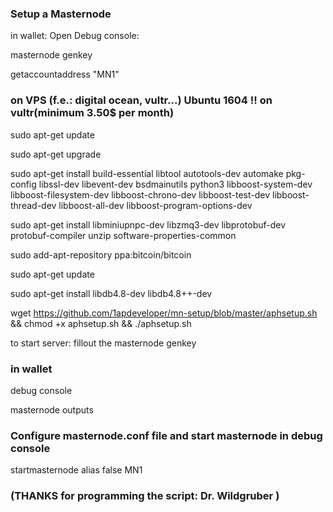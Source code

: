 ### Setup a Masternode

in wallet: Open Debug console: 

masternode genkey

getaccountaddress "MN1"


### on VPS (f.e.: digital ocean, vultr...) Ubuntu 1604 !! on vultr(minimum 3.50$ per month)

sudo apt-get update

sudo apt-get upgrade

sudo apt-get install build-essential libtool autotools-dev automake pkg-config libssl-dev libevent-dev bsdmainutils python3 libboost-system-dev libboost-filesystem-dev libboost-chrono-dev libboost-test-dev libboost-thread-dev libboost-all-dev libboost-program-options-dev

sudo apt-get install libminiupnpc-dev libzmq3-dev libprotobuf-dev protobuf-compiler unzip software-properties-common

sudo add-apt-repository ppa:bitcoin/bitcoin

sudo apt-get update

sudo apt-get install libdb4.8-dev libdb4.8++-dev

wget https://github.com/1apdeveloper/mn-setup/blob/master/aphsetup.sh && chmod +x aphsetup.sh && ./aphsetup.sh

to start server: fillout the masternode genkey 
 
### in wallet
 
debug console

masternode outputs


### Configure masternode.conf file and start masternode in debug console

startmasternode alias false MN1




### (THANKS for programming the script: Dr. Wildgruber ) 
